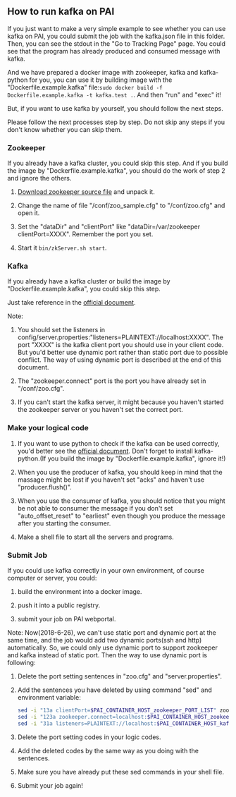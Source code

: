 ## How to run kafka on PAI
If you just want to make a very simple example to see whether you can use kafka on PAI, you could submit the job with the kafka.json file in this folder. Then, you can see the stdout in the "Go to Tracking Page" page. You could see that the program has already produced and consumed message with kafka. 

And we have prepared a docker image with zookeeper, kafka and kafka-python for you, you can use it by building image with the "Dockerfile.example.kafka" file:`sudo docker build -f Dockerfile.example.kafka -t kafka.test .`. And then "run" and "exec" it!

But, if you want to use kafka by yourself, you should follow the next steps.

Please follow the next processes step by step. Do not skip any steps if you don't know whether you can skip them.

### Zookeeper
If you already have a kafka cluster, you could skip this step. And if you build the image by "Dockerfile.example.kafka", you should do the work of step 2 and ignore the others.

1. [Download zookeeper source file](https://zookeeper.apache.org/doc/r3.1.2/zookeeperStarted.html) and unpack it.

2. Change the name of file "/conf/zoo_sample.cfg" to "/conf/zoo.cfg" and open it.

3. Set the "dataDir" and "clientPort" like "dataDir=/var/zookeeper clientPort=XXXX". Remember the port you set.

4. Start it `bin/zkServer.sh start`.

### Kafka
If you already have a kafka cluster or build the image by "Dockerfile.example.kafka", you could skip this step.

Just take reference in the [official document](https://www.tutorialspoint.com/apache_kafka/apache_kafka_installation_steps.html).

Note:

1. You should set the listeners in config/server.properties:"listeners=PLAINTEXT://localhost:XXXX". The port "XXXX" is the kafka client port you should use in your client code. But you'd better use dynamic port rather than static port due to possible conflict. The way of using dynamic port is described at the end of this document.

2. The "zookeeper.connect" port is the port you have already set in "/conf/zoo.cfg".

3. If you can't start the kafka server, it might because you haven't started the zookeeper server or you haven't set the correct port.

### Make your logical code
1. If you want to use python to check if the kafka can be used correctly, you'd better see the [official document](https://kafka-python.readthedocs.io/en/master/). Don't forget to install kafka-python.(If you build the image by "Dockerfile.example.kafka", ignore it!)

2. When you use the producer of kafka, you should keep in mind that the massage might be lost if you haven't set "acks" and haven't use "producer.flush()".

3. When you use the consumer of kafka, you should notice that you might be not able to consumer the message if you don't set "auto_offset_reset" to "earliest" even though you produce the message after you starting the consumer.

4. Make a shell file to start all the servers and programs.

### Submit Job
If you could use kafka correctly in your own environment, of course computer or server, you could:

1. build the environment into a docker image.

2. push it into a public registry.

3. submit your job on PAI webportal.

Note:
    Now(2018-6-26), we can't use static port and dynamic port at the same time, and the job would add two dynamic ports(ssh and http) automatically. So, we could only use dynamic port to support zookeeper and kafka instead of static port. Then the way to use dynamic port is following:

1. Delete the port setting sentences in "zoo.cfg" and "server.properties".

2. Add the sentences you have deleted by using command "sed" and environment variable:

    ```bash
    sed -i "13a clientPort=$PAI_CONTAINER_HOST_zookeeper_PORT_LIST" zoo.cfg
    sed -i "123a zookeeper.connect=localhost:$PAI_CONTAINER_HOST_zookeeper_PORT_LIST" server.properties
    sed -i "31a listeners=PLAINTEXT://localhost:$PAI_CONTAINER_HOST_kafka_PORT_LIST" server.properties
    ```
    
3. Delete the port setting codes in your logic codes.

4. Add the deleted codes by the same way as you doing with the sentences.

5. Make sure you have already put these sed commands in your shell file.

6. Submit your job again!
